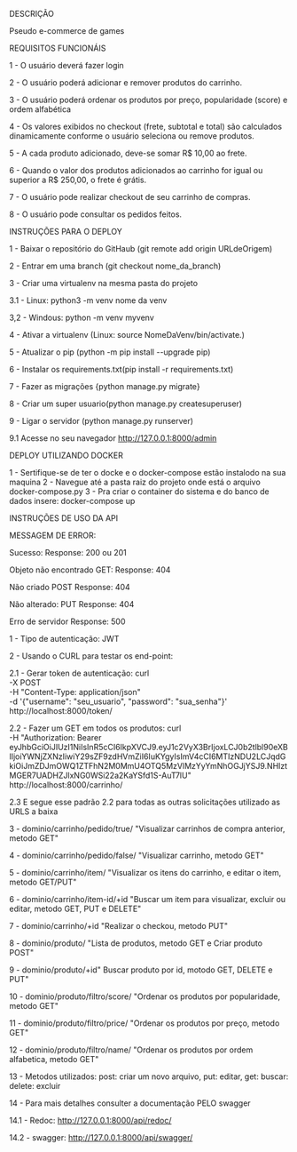 DESCRIÇÃO

Pseudo e-commerce de games

REQUISITOS FUNCIONÁIS

1 - O usuário deverá fazer login

2 - O usuário poderá adicionar e remover produtos do carrinho.

3 - O usuário poderá ordenar os produtos por preço, popularidade (score) e ordem alfabética

4 - Os valores exibidos no checkout (frete, subtotal e total) são calculados dinamicamente conforme o usuário seleciona ou remove produtos.

5 - A cada produto adicionado, deve-se somar R$ 10,00 ao frete.

6 - Quando o valor dos produtos adicionados ao carrinho for igual ou superior a R$ 250,00, o frete é grátis.

7 - O usuário pode realizar checkout de seu carrinho de compras.

8 - O usuário pode consultar os pedidos feitos.


INSTRUÇÕES PARA O DEPLOY

1 - Baixar o repositório do GitHaub (git remote add origin URLdeOrigem)

2 - Entrar em uma branch (git checkout nome_da_branch)

3 - Criar uma virtualenv na mesma pasta do projeto

3.1 - Linux:  python3 -m  venv  nome da venv


3,2 - Windous: python -m venv myvenv 

4 - Ativar a virtualenv (Linux: source NomeDaVenv/bin/activate.)

5 - Atualizar o pip (python -m pip install --upgrade pip)

6 - Instalar os requirements.txt(pip install -r requirements.txt)

7 - Fazer as migrações {python manage.py migrate}

8 - Criar um super usuario(python manage.py createsuperuser)

9 - Ligar o servidor (python manage.py runserver)

9.1 Acesse no seu navegador http://127.0.0.1:8000/admin 

DEPLOY UTILIZANDO DOCKER

1 - Sertifique-se de ter o docke e o docker-compose estão instalodo na sua maquina
2 - Navegue até a pasta raiz do projeto onde está o arquivo docker-compose.py
3 - Pra criar o container do sistema e do banco de dados insere: docker-compose up

INSTRUÇÕES DE USO DA API

MESSAGEM DE ERROR:

Sucesso: Response: 200 ou 201

Objeto não encontrado GET: Response: 404

Não criado POST Response: 404

Não alterado: PUT Response: 404

Erro de servidor Response: 500

1 - Tipo de autenticação: JWT

2 - Usando o CURL para testar os end-point:

2.1 - Gerar token de autenticação:
curl \
  -X POST \
  -H "Content-Type: application/json" \
  -d '{"username": "seu_usuario", "password": "sua_senha"}' \
  http://localhost:8000/token/

2.2 - Fazer um GET em todos os produtos:
    curl \
  -H "Authorization: Bearer eyJhbGciOiJIUzI1NiIsInR5cCI6IkpXVCJ9.eyJ1c2VyX3BrIjoxLCJ0b2tlbl90eXBlIjoiYWNjZXNzIiwiY29sZF9zdHVmZiI6IuKYgyIsImV4cCI6MTIzNDU2LCJqdGkiOiJmZDJmOWQ1ZTFhN2M0MmU4OTQ5MzVlMzYyYmNhOGJjYSJ9.NHlztMGER7UADHZJlxNG0WSi22a2KaYSfd1S-AuT7lU" \
  http://localhost:8000/carrinho/

2.3 E segue esse padrão 2.2 para todas as outras solicitações utilizado as URLS a baixa

3 - dominio/carrinho/pedido/true/ "Visualizar carrinhos de compra anterior, metodo GET"

4 - dominio/carrinho/pedido/false/ "Visualizar carrinho,  metodo GET"

5 - dominio/carrinho/item/ "Visualizar os itens do carrinho, e editar o item, 
metodo GET/PUT"

6 - dominio/carrinho/item-id/+id "Buscar um item para visualizar, excluir ou editar, metodo GET, PUT e DELETE"

7 - dominio/carrinho/+id "Realizar o checkou, metodo PUT"

8 - dominio/produto/ "Lista de produtos, metodo GET e Criar produto POST"

9 - dominio/produto/+id" Buscar produto por id, motodo GET, DELETE e PUT"

10 - dominio/produto/filtro/score/ "Ordenar os produtos por popularidade, metodo GET"

11 - dominio/produto/filtro/price/ "Ordenar os produtos por preço, metodo GET"

12 - dominio/produto/filtro/name/ "Ordenar os produtos por ordem alfabetica, metodo GET"

13 - Metodos utilizados: post: criar um novo arquivo, put: editar, get: buscar: delete: excluir

14 - Para mais detalhes consulter a documentação PELO swagger

14.1 - Redoc: http://127.0.0.1:8000/api/redoc/

14.2 - swagger: http://127.0.0.1:8000/api/swagger/


